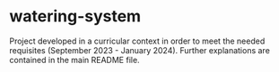 # watering-system
Project developed in a curricular context in order to meet the needed requisites (September 2023 - January 2024). Further explanations are contained in the main README file.
